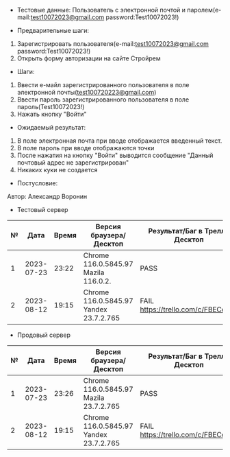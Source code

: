 * Тестовые данные: Пользователь с электронной почтой и паролем(e-mail:test10072023@gmail.com password:Test10072023!)


* Предварительные шаги:
1. Зарегистрировать пользователя(e-mail:test10072023@gmail.com password:Test10072023!)
2. Открыть форму авторизации на сайте Стройрем


* Шаги:
1. Ввести е-майл зарегистрированного пользователя в поле электронной почты(test100720223@gmail.com)
2. Ввести пароль зарегистрированного пользователя в поле пароль(Test10072023!)
4. Нажать кнопку "Войти"


* Ожидаемый результат:
1. В поле электронная почта при вводе отображается введенный текст.
2. В поле пароль при вводе отображаются точки
3. После нажатия на кнопку "Войти" выводится сообщение "Данный почтовый адрес не зарегистрирован"
4. Никаких куки не создается

* Постусловие:

Автор: Александр Воронин

* Тестовый сервер

 
|  №  | Дата       | Время |           Версия браузера/Десктоп          |        Результат/Баг в Трелло Десктоп    |             Версия браузера и ОС Тач      |           Результат/Баг в Трелло Тач          |  Дата Релиза  |  Имя   |
| --- | ---------- | ----- |-------------------------------------| ---------------------------------- | ---------------------------------- | ---------------------------------- | ------| ------  |
| 1   | 2023-07-23 | 23:22 |Chrome 116.0.5845.97 Mazila 116.0.2. | PASS                              | Chrome 116.0.5845.97                | PASS                               | 04.07 | Александр Воронин  |
| 2   | 2023-08-12 | 19:15 |Chrome 116.0.5845.97 Yandex 23.7.2.765| FAIL https://trello.com/c/FBECcPLz| Chrome 116.0.5845.97               | FAIL https://trello.com/c/FBECcPLz  | 13.08 | Сабина  |


* Продовый сервер


|  №  | Дата       | Время |           Версия браузера/Десктоп          |        Результат/Баг в Трелло Десктоп    |             Версия браузера и ОС Тач      |           Результат/Баг в Трелло Тач          |  Дата Релиза  |  Имя   |
| --- | ---------- | ----- |-------------------------------------| ---------------------------------- | ---------------------------------- | ---------------------------------- | ------| ------  |
| 1   | 2023-07-23 | 23:26 |Chrome 116.0.5845.97 Mazila 23.7.2.765| PASS                              | Chrome 116.0.5845.97               | PASS                               | 04.07 | Александр Воронин  |
| 2   | 2023-08-12 | 19:15 |Chrome 116.0.5845.97 Yandex 23.7.2.765| FAIL https://trello.com/c/FBECcPLz| Chrome 116.0.5845.97               | FAIL https://trello.com/c/FBECcPLz | 13.08 | Сабина  |
